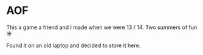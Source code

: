 # AOF

This a game a friend and I made when we were 13 / 14. Two summers of fun ☀️

Found it on an old laptop and decided to store it here.
